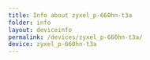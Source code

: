 ```yaml
---
title: Info about zyxel_p-660hn-t3a
folder: info
layout: deviceinfo
permalink: /devices/zyxel_p-660hn-t3a/
device: zyxel_p-660hn-t3a
---
```

